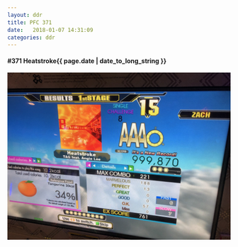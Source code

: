 ```yaml
---
layout: ddr
title: PFC 371
date:   2018-01-07 14:31:09
categories: ddr
---
```


#### **#371** Heatstroke<span class="pull-right">{{ page.date | date_to_long_string }}</span>
![](/images/pfc/371_Heatstroke.jpg)
